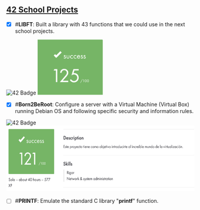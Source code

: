 ## <u>42 School Projects</u>

- [X] #**LIBFT**: Built a library with 43 functions that we could use in the next school projects.

![42 Badge](https://github.com/arlotetxu/42_Badges/blob/main/libft_bonus.webp)</a> <img src="libft/libft_mark.png" alt="Logo" width="175"/>


- [X] #**Born2BeRoot**: Configure a server with a Virtual Machine (Virtual Box) running Debian OS and following specific security and information rules.

![42 Badge](https://github.com/arlotetxu/42_Badges/blob/main/born2beroot_bonus.webp)</a> <img src="born2beroot/born2beroot_mark.png" alt="Logo" height="175"/>


- [ ] #**PRINTF**: Emulate the standard C library "**printf**" function.
